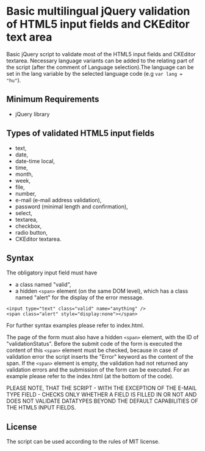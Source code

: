 # Basic multilingual jQuery validation of HTML5 input fields and CKEditor text area

Basic jQuery script to validate most of the HTML5 input fields and CKEditor textarea. Necessary language variants can be added to the relating part of the script (after the comment of Language selection).The language can be set in the lang variable by the selected language code (e.g ```var lang = "hu"```).

## Minimum Requirements

* jQuery library

## Types of validated HTML5 input fields

* text,
* date,
* date-time local,
* time,
* month,
* week,
* file,
* number,
* e-mail (e-mail address validation),
* password (minimal length and confirmation),
* select,
* textarea,
* checkbox,
* radio button,
* CKEditor textarea.

## Syntax

The obligatory input field must have

* a class named "valid",
* a hidden ```<span>``` element (on the same DOM level), which has a class named "alert" for the display of the error message.

```
<input type="text" class="valid" name="anything" />
<span class="alert" style="display:none"></span>
```

For further syntax examples please refer to index.html.

The page of the form must also have a hidden ```<span>``` element, with the ID of "validationStatus". Before the submit code of the form is executed the content of this ```<span>``` element must be checked, because in case of validation error the script inserts the "Error" keyword as the content of the span.
If the ```<span>``` element is empty, the validation had not returned any validation errors and the submission of the form can be executed. For an example please refer to the index.html (at the bottom of the code).

PLEASE NOTE, THAT THE SCRIPT - WITH THE EXCEPTION OF THE E-MAIL TYPE FIELD - CHECKS ONLY WHETHER A FIELD IS FILLED IN OR NOT AND DOES NOT VALIDATE DATATYPES BEYOND THE DEFAULT CAPABILITIES OF THE HTML5 INPUT FIELDS.

## License

The script can be used according to the rules of MIT license.
